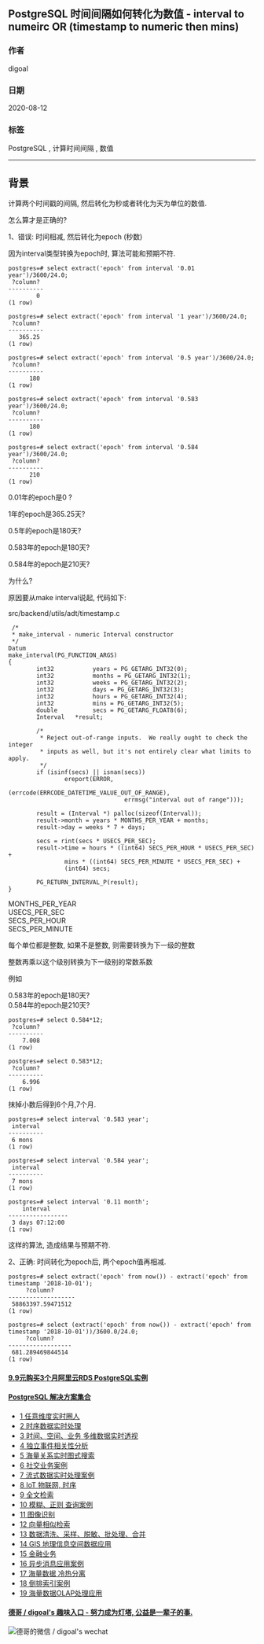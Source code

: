 ## PostgreSQL 时间间隔如何转化为数值 - interval to numeirc OR (timestamp to numeric then mins)    
        
### 作者        
digoal        
        
### 日期        
2020-08-12        
        
### 标签        
PostgreSQL , 计算时间间隔 , 数值     
        
----        
        
## 背景        
计算两个时间戳的间隔, 然后转化为秒或者转化为天为单位的数值.     
    
怎么算才是正确的?    
    
1、错误: 时间相减, 然后转化为epoch (秒数)    
    
因为interval类型转换为epoch时, 算法可能和预期不符.     
    
```    
postgres=# select extract('epoch' from interval '0.01 year')/3600/24.0;    
 ?column?     
----------    
        0    
(1 row)    
    
postgres=# select extract('epoch' from interval '1 year')/3600/24.0;    
 ?column?     
----------    
   365.25    
(1 row)    
    
postgres=# select extract('epoch' from interval '0.5 year')/3600/24.0;    
 ?column?     
----------    
      180    
(1 row)    
    
postgres=# select extract('epoch' from interval '0.583 year')/3600/24.0;    
 ?column?     
----------    
      180    
(1 row)    
    
postgres=# select extract('epoch' from interval '0.584 year')/3600/24.0;    
 ?column?     
----------    
      210    
(1 row)    
```    
    
0.01年的epoch是0 ?    
    
1年的epoch是365.25天?    
    
0.5年的epoch是180天?    
    
0.583年的epoch是180天?    
    
0.584年的epoch是210天?    
    
为什么?    
    
原因要从make interval说起, 代码如下:     
    
src/backend/utils/adt/timestamp.c    
    
    
```    
 /*    
 * make_interval - numeric Interval constructor    
 */    
Datum    
make_interval(PG_FUNCTION_ARGS)    
{    
        int32           years = PG_GETARG_INT32(0);    
        int32           months = PG_GETARG_INT32(1);    
        int32           weeks = PG_GETARG_INT32(2);    
        int32           days = PG_GETARG_INT32(3);    
        int32           hours = PG_GETARG_INT32(4);    
        int32           mins = PG_GETARG_INT32(5);    
        double          secs = PG_GETARG_FLOAT8(6);    
        Interval   *result;    
    
        /*    
         * Reject out-of-range inputs.  We really ought to check the integer    
         * inputs as well, but it's not entirely clear what limits to apply.    
         */    
        if (isinf(secs) || isnan(secs))    
                ereport(ERROR,    
                                (errcode(ERRCODE_DATETIME_VALUE_OUT_OF_RANGE),    
                                 errmsg("interval out of range")));    
    
        result = (Interval *) palloc(sizeof(Interval));    
        result->month = years * MONTHS_PER_YEAR + months;    
        result->day = weeks * 7 + days;    
    
        secs = rint(secs * USECS_PER_SEC);    
        result->time = hours * ((int64) SECS_PER_HOUR * USECS_PER_SEC) +    
                mins * ((int64) SECS_PER_MINUTE * USECS_PER_SEC) +    
                (int64) secs;    
    
        PG_RETURN_INTERVAL_P(result);    
}    
```    
    
MONTHS_PER_YEAR    
USECS_PER_SEC    
SECS_PER_HOUR    
SECS_PER_MINUTE    
    
每个单位都是整数, 如果不是整数, 则需要转换为下一级的整数    
    
整数再乘以这个级别转换为下一级别的常数系数    
    
例如    
    
0.583年的epoch是180天?    
0.584年的epoch是210天?    
    
```    
postgres=# select 0.584*12;    
 ?column?     
----------    
    7.008    
(1 row)    
    
postgres=# select 0.583*12;    
 ?column?     
----------    
    6.996    
(1 row)    
```    
    
抹掉小数后得到6个月,7个月.      
    
```    
postgres=# select interval '0.583 year';    
 interval     
----------    
 6 mons    
(1 row)    
    
postgres=# select interval '0.584 year';    
 interval     
----------    
 7 mons    
(1 row)    
    
postgres=# select interval '0.11 month';    
    interval         
-----------------    
 3 days 07:12:00    
(1 row)    
```    
    
这样的算法, 造成结果与预期不符.    
    
    
    
2、正确: 时间转化为epoch后, 两个epoch值再相减.    
    
```    
postgres=# select extract('epoch' from now()) - extract('epoch' from timestamp '2018-10-01');    
     ?column?          
-------------------    
 58863397.59471512    
(1 row)    
    
postgres=# select (extract('epoch' from now()) - extract('epoch' from timestamp '2018-10-01'))/3600.0/24.0;    
     ?column?         
------------------    
 681.289469844514    
(1 row)    
```    
    
    
  
  
  
  
  
  
  
  
  
  
  
  
  
  
  
  
  
  
  
  
  
  
  
  
  
  
  
  
  
  
  
  
  
  
  
#### [9.9元购买3个月阿里云RDS PostgreSQL实例](https://www.aliyun.com/database/postgresqlactivity "57258f76c37864c6e6d23383d05714ea")
  
  
#### [PostgreSQL 解决方案集合](https://yq.aliyun.com/topic/118 "40cff096e9ed7122c512b35d8561d9c8")
- [1 任意维度实时圈人](https://yq.aliyun.com/topic/118 "40cff096e9ed7122c512b35d8561d9c8")
- [2 时序数据实时处理](https://yq.aliyun.com/topic/118 "40cff096e9ed7122c512b35d8561d9c8")
- [3 时间、空间、业务 多维数据实时透视](https://yq.aliyun.com/topic/118 "40cff096e9ed7122c512b35d8561d9c8")
- [4 独立事件相关性分析](https://yq.aliyun.com/topic/118 "40cff096e9ed7122c512b35d8561d9c8")
- [5 海量关系实时图式搜索](https://yq.aliyun.com/topic/118 "40cff096e9ed7122c512b35d8561d9c8")
- [6 社交业务案例](https://yq.aliyun.com/topic/118 "40cff096e9ed7122c512b35d8561d9c8")
- [7 流式数据实时处理案例](https://yq.aliyun.com/topic/118 "40cff096e9ed7122c512b35d8561d9c8")
- [8 IoT 物联网, 时序](https://yq.aliyun.com/topic/118 "40cff096e9ed7122c512b35d8561d9c8")
- [9 全文检索](https://yq.aliyun.com/topic/118 "40cff096e9ed7122c512b35d8561d9c8")
- [10 模糊、正则 查询案例](https://yq.aliyun.com/topic/118 "40cff096e9ed7122c512b35d8561d9c8")
- [11 图像识别](https://yq.aliyun.com/topic/118 "40cff096e9ed7122c512b35d8561d9c8")
- [12 向量相似检索](https://yq.aliyun.com/topic/118 "40cff096e9ed7122c512b35d8561d9c8")
- [13 数据清洗、采样、脱敏、批处理、合并](https://yq.aliyun.com/topic/118 "40cff096e9ed7122c512b35d8561d9c8")
- [14 GIS 地理信息空间数据应用](https://yq.aliyun.com/topic/118 "40cff096e9ed7122c512b35d8561d9c8")
- [15 金融业务](https://yq.aliyun.com/topic/118 "40cff096e9ed7122c512b35d8561d9c8")
- [16 异步消息应用案例](https://yq.aliyun.com/topic/118 "40cff096e9ed7122c512b35d8561d9c8")
- [17 海量数据 冷热分离](https://yq.aliyun.com/topic/118 "40cff096e9ed7122c512b35d8561d9c8")
- [18 倒排索引案例](https://yq.aliyun.com/topic/118 "40cff096e9ed7122c512b35d8561d9c8")
- [19 海量数据OLAP处理应用](https://yq.aliyun.com/topic/118 "40cff096e9ed7122c512b35d8561d9c8")
  
  
#### [德哥 / digoal's 趣味入口 - 努力成为灯塔, 公益是一辈子的事.](https://github.com/digoal/blog/blob/master/README.md "22709685feb7cab07d30f30387f0a9ae")
  
  
![德哥的微信 / digoal's wechat](../pic/digoal_weixin.jpg "f7ad92eeba24523fd47a6e1a0e691b59")
  
